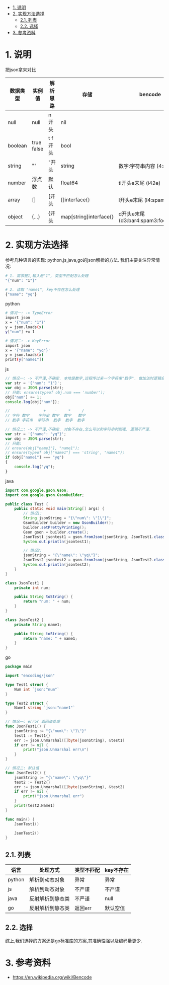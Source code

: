<!-- TOC -->

- [1. 说明](#1-说明)
- [2. 实现方法选择](#2-实现方法选择)
    - [2.1. 列表](#21-列表)
    - [2.2. 选择](#22-选择)
- [3. 参考资料](#3-参考资料)

<!-- /TOC -->


<a id="markdown-1-说明" name="1-说明"></a>
# 1. 说明

把json拿来对比

数据类型|实例值|解析思路|存储|bencode|含义
-|-|-|-|-|-
null|null|n开头|nil||
boolean|true false| t f 开头|bool||
string|""|"开头|string|数字:字符串内容 (4:spam) | 字符串spam
number|浮点数|默认|float64| ti开头e末尾 (i42e) | 数字42
array|[]|[开头|[]interface{}| l开头e末尾 (l4:spami42ee) | [spam,42]
object|{...}|{开头|map[string]interface{}| d开头e末尾 (d3:bar4:spam3:fooi42ee) | {"bar":"spam","foo":42}


<a id="markdown-2-实现方法选择" name="2-实现方法选择"></a>
# 2. 实现方法选择

参考几种语言的实现: python,js,java,go的json解析的方法. 我们主要关注异常情况:

```bash
# 1. 需求是1,输入是"1", 类型不匹配怎么处理
"{"num": "1"}"

# 2. 读取 "name1", key不存在怎么处理
{"name": "yq"}
```

python
```bash
# 情况一: -> TypeError
import json
x = '{"num": "1"}'
y = json.loads(x)
y["num"] += 1

# 情况二: -> KeyError
import json
x = '{"name": "yq"}'
y = json.loads(x)
print(y["name1"])
```

js
```js
// 情况一: -> 不严谨,不确定. 本地是数字,远程传过来一个字符串"数字". 做加法时逻辑会出错. 
var str = '{"num": "1"}';
var obj = JSON.parse(str);
// 只能: ensure(typeof obj.num === 'number');
obj["num"] += 1;
console.log(obj["num"]);

//               +    -     *     /
// 字符 数字    字符串 数字  数字   数字
// 数字 字符串  字符串  数字  数字  数字

// 情况二: -> 不严谨,不确定. 对象不存在,怎么可以和字符串判断呢. 逻辑不严谨.
var str = '{"name": "yq"}';
var obj = JSON.parse(str);
// 只能: 
// ensure(obj["name1"], "name1");
// ensure(typeof obj["name1"] === 'string', "name1");
if (obj["name1"] === "yq")
{
    console.log("yq");
}
```

java
```java
import com.google.gson.Gson;
import com.google.gson.GsonBuilder;

public class Test {
    public static void main(String[] args) {
        // 情况1:
        String jsonString = "{\"num\": \"1\"}";
        GsonBuilder builder = new GsonBuilder();
        builder.setPrettyPrinting();
        Gson gson = builder.create();
        JsonTest1 jsontest1 = gson.fromJson(jsonString, JsonTest1.class);
        System.out.println(jsontest1);

        // 情况2:
        jsonString = "{\"name\": \"yq\"}";
        JsonTest2 jsontest2 = gson.fromJson(jsonString, JsonTest2.class);
        System.out.println(jsontest2);
    }
}

class JsonTest1 {
    private int num;

    public String toString() {
        return "num: " + num;
    }
}

class JsonTest2 {
    private String name1;

    public String toString() {
        return "name: " + name1;
    }
}
```

go
```go
package main

import "encoding/json"

type Test1 struct {
	Num int `json:"num"`
}

type Test2 struct {
	Name1 string `json:"name1"`
}

// 情况一: error 返回值处理
func JsonTest1() {
	jsonString := "{\"num\": \"1\"}"
	test1 := Test1{}
	err := json.Unmarshal([]byte(jsonString), &test1)
	if err != nil {
		print("json.Unmarshal err\n")
	}
}

// 情况二: 默认值
func JsonTest2() {
	jsonString := "{\"name\": \"yq\"}"
	test2 := Test2{}
	err := json.Unmarshal([]byte(jsonString), &test2)
	if err != nil {
		print("json.Unmarshal err")
	}
	print(test2.Name1)
}

func main() {
	JsonTest1()

	JsonTest2()
}
```

<a id="markdown-21-列表" name="21-列表"></a>
## 2.1. 列表

语言|处理方式|类型不匹配|key不存在
-|-|-|-
python|解析到动态对象|异常|异常
js|解析到动态对象|不严谨|不严谨
java|反射解析到静态类|不严谨|null
go|反射解析到静态类|返回err|默认空值


<a id="markdown-22-选择" name="22-选择"></a>
## 2.2. 选择


综上,我们选择的方案还是go标准库的方案,其准确性强以及编码量更少.  


<a id="markdown-3-参考资料" name="3-参考资料"></a>
# 3. 参考资料

* https://en.wikipedia.org/wiki/Bencode
